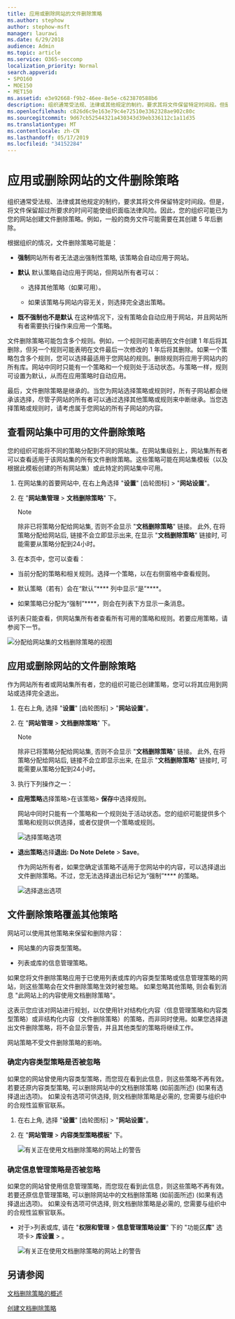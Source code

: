 ```yaml
---
title: 应用或删除网站的文件删除策略
ms.author: stephow
author: stephow-msft
manager: laurawi
ms.date: 6/29/2018
audience: Admin
ms.topic: article
ms.service: O365-seccomp
localization_priority: Normal
search.appverid:
- SPO160
- MOE150
- MET150
ms.assetid: e3e92668-f9b2-46ee-8e5e-c623870588b6
description: 组织通常受法规、法律或其他规定的制约，要求其将文件保留特定时间段。但是，将文件保留超过所要求的时间可能使组织面临法律风险。因此，您的组织可能已为您的网站创建文件删除策略。例如，一般的商务文件可能需要在其创建 5 年后删除。
ms.openlocfilehash: c826d6c9e163e79c4e72510e3362328ae902c80c
ms.sourcegitcommit: 9d67cb52544321a430343d39eb336112c1a11d35
ms.translationtype: MT
ms.contentlocale: zh-CN
ms.lasthandoff: 05/17/2019
ms.locfileid: "34152284"
---
```

# <a name="apply-or-remove-a-document-deletion-policy-for-a-site"></a>应用或删除网站的文件删除策略

组织通常受法规、法律或其他规定的制约，要求其将文件保留特定时间段。但是，将文件保留超过所要求的时间可能使组织面临法律风险。因此，您的组织可能已为您的网站创建文件删除策略。例如，一般的商务文件可能需要在其创建 5 年后删除。
  
根据组织的情况，文件删除策略可能是：
  
- **强制**网站所有者无法退出强制性策略, 该策略会自动应用于网站。 
    
- **默认** 默认策略自动应用于网站，但网站所有者可以： 
    
  - 选择其他策略（如果可用）。
    
  - 如果该策略与网站内容无关，则选择完全退出策略。
    
- **既不强制也不是默认** 在这种情况下，没有策略会自动应用于网站，并且网站所有者需要执行操作来应用一个策略。 
    
文件删除策略可能包含多个规则。例如，一个规则可能表明在文件创建 1 年后将其删除，但另一个规则可能表明在文件最后一次修改的 1 年后将其删除。如果一个策略包含多个规则，您可以选择最适用于您网站的规则。删除规则将应用于网站内的所有库。网站中同时只能有一个策略和一个规则处于活动状态。与策略一样，规则可设置为默认，从而在应用策略时自动应用。
  
最后，文件删除策略是继承的。当您为网站选择策略或规则时，所有子网站都会继承该选择，尽管子网站的所有者可以通过选择其他策略或规则来中断继承。当您选择策略或规则时，请考虑属于您网站的所有子网站的内容。
  
## <a name="view-the-document-deletion-policies-available-in-a-site-collection"></a>查看网站集中可用的文件删除策略

您的组织可能将不同的策略分配到不同的网站集。在网站集级别上，网站集所有者可以查看适用于该网站集的所有文件删除策略。这些策略可能在网站集模板（以及根据此模板创建的所有网站集）或此特定的网站集中可用。
  
1. 在网站集的首要网站中, 在右上角选择 "**设置**" [齿轮图标] \> "**网站设置**"。
    
2. 在 "**网站集管理** \> **文档删除策略**" 下。
    
    > [!NOTE]
    > 除非已将策略分配给网站集, 否则不会显示 "**文档删除策略**" 链接。 此外, 在将策略分配给网站后, 链接不会立即显示出来, 在显示 "**文档删除策略**" 链接时, 可能需要从策略分配到24小时。 
  
3. 在本页中，您可以查看：
    
  - 当前分配的策略和相关规则。选择一个策略，以在右侧窗格中查看规则。
    
  - 默认策略（若有）会在“默认”**** 列中显示“是”****。 
    
  - 如果策略已分配为“强制”****，则会在列表下方显示一条消息。
    
该列表只能查看，供网站集所有者查看所有可用的策略和规则。若要应用策略，请参阅下一节。
  
![分配给网站集的文档删除策略的视图](media/f2c0433b-2bb5-407d-a364-ae07c9627176.png)
  
## <a name="apply-or-remove-a-document-deletion-policy-for-a-site"></a>应用或删除网站的文件删除策略

作为网站所有者或网站集所有者，您的组织可能已创建策略，您可以将其应用到网站或选择完全退出。
  
1. 在右上角, 选择 "**设置**" [齿轮图标] \> "**网站设置**"。
    
2. 在 "**网站管理** \> **文档删除策略**" 下。
    
    > [!NOTE]
    > 除非已将策略分配给网站集, 否则不会显示 "**文档删除策略**" 链接。 此外, 在将策略分配给网站后, 链接不会立即显示出来, 在显示 "**文档删除策略**" 链接时, 可能需要从策略分配到24小时。 
  
3. 执行下列操作之一：
    
  - **应用策略**选择策略\>在该策略\> **保存**中选择规则。
    
    网站中同时只能有一个策略和一个规则处于活动状态。您的组织可能提供多个策略和规则以供选择，或者仅提供一个策略或规则。
    
    ![选择策略选项](media/f7c7c055-fca7-4a4f-bb97-63e35a65beac.png)
  
  - **退出策略**选择**退出: Do Note Delete** \> **Save**。
    
    作为网站所有者，如果您确定该策略不适用于您网站中的内容，可以选择退出文件删除策略。不过，您无法选择退出已标记为“强制”**** 的策略。
    
    ![选择退出选项](media/efac709c-bef7-4a02-a09d-5bc7d2b4ec63.png)
  
## <a name="document-deletion-policies-override-other-policies"></a>文件删除策略覆盖其他策略

网站可以使用其他策略来保留和删除内容：
  
- 网站集的内容类型策略。
    
- 列表或库的信息管理策略。
    
如果您将文件删除策略应用于已使用列表或库的内容类型策略或信息管理策略的网站，则这些策略会在文件删除策略生效时被忽略。 如果忽略其他策略, 则会看到消息 "此网站上的内容使用文档删除策略"。
  
这表示您应该对网站进行规划，以仅使用针对结构化内容（信息管理策略和内容类型策略）或非结构化内容（文件删除策略）的策略，而非同时使用。如果您选择退出文件删除策略，将不会显示警告，并且其他类型的策略将继续工作。
  
网站策略不受文件删除策略的影响。
  
### <a name="determine-if-content-type-policies-are-being-ignored"></a>确定内容类型策略是否被忽略

如果您的网站曾使用内容类型策略，而您现在看到此信息，则这些策略不再有效。 若要还原内容类型策略, 可以删除网站中的文档删除策略 (如前面所述) (如果有选择退出选项)。 如果没有选项可供选择, 则文档删除策略是必需的, 您需要与组织中的合规性监察官联系。
  
1. 在右上角, 选择 "**设置**" [齿轮图标] \> "**网站设置**"。
    
2. 在 "**网站管理** \> **内容类型策略模板**" 下。
    
    ![有关正在使用文档删除策略的网站上的警告](media/4cc3d703-9aff-4695-9670-f78c291c0010.png)
  
### <a name="determine-if-information-management-policies-are-being-ignored"></a>确定信息管理策略是否被忽略

如果您的网站曾使用信息管理策略，而您现在看到此信息，则这些策略不再有效。 若要还原信息管理策略, 可以删除网站中的文档删除策略 (如前面所述) (如果有选择退出选项)。 如果没有选项可供选择, 则文档删除策略是必需的, 您需要与组织中的合规性监察官联系。
  
- 对于\>列表或库, 请在 "**权限和管理** \> **信息管理策略设置**" 下的 "功能区**库**" 选项卡\> **库设置** \> 。
    
    ![有关正在使用文档删除策略的网站上的警告](media/3f043057-a741-4cd8-a165-6d139b986064.png)
  
## <a name="see-also"></a>另请参阅


  [文档删除策略的概述](document-deletion-policies.md)
  
[创建文档删除策略](create-a-document-deletion-policy.md)

